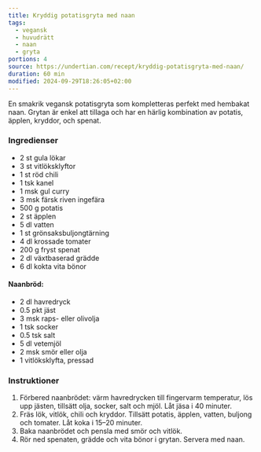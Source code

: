 ```yaml
---
title: Kryddig potatisgryta med naan
tags:
  - vegansk
  - huvudrätt
  - naan
  - gryta
portions: 4
source: https://undertian.com/recept/kryddig-potatisgryta-med-naan/
duration: 60 min
modified: 2024-09-29T18:26:05+02:00
---
```


En smakrik vegansk potatisgryta som kompletteras perfekt med hembakat naan. Grytan är enkel att tillaga och har en härlig kombination av potatis, äpplen, kryddor, och spenat.

### Ingredienser
- 2 st gula lökar
- 3 st vitlöksklyftor
- 1 st röd chili
- 1 tsk kanel
- 1 msk gul curry
- 3 msk färsk riven ingefära
- 500 g potatis
- 2 st äpplen
- 5 dl vatten
- 1 st grönsaksbuljongtärning
- 4 dl krossade tomater
- 200 g fryst spenat
- 2 dl växtbaserad grädde
- 6 dl kokta vita bönor

#### Naanbröd:
- 2 dl havredryck
- 0.5 pkt jäst
- 3 msk raps- eller olivolja
- 1 tsk socker
- 0.5 tsk salt
- 5 dl vetemjöl
- 2 msk smör eller olja
- 1 vitlöksklyfta, pressad

### Instruktioner
1. Förbered naanbrödet: värm havredrycken till fingervarm temperatur, lös upp jästen, tillsätt olja, socker, salt och mjöl. Låt jäsa i 40 minuter.
2. Fräs lök, vitlök, chili och kryddor. Tillsätt potatis, äpplen, vatten, buljong och tomater. Låt koka i 15–20 minuter.
3. Baka naanbrödet och pensla med smör och vitlök.
4. Rör ned spenaten, grädde och vita bönor i grytan. Servera med naan.
